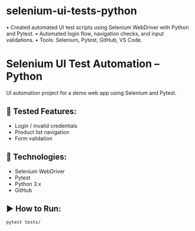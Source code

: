 # selenium-ui-tests-python
• Created automated UI test scripts using Selenium WebDriver with Python and Pytest. • Automated login flow, navigation checks, and input validations. • Tools: Selenium, Pytest, GitHub, VS Code.

# Selenium UI Test Automation – Python

UI automation project for a demo web app using Selenium and Pytest.

## 🚀 Tested Features:
- Login / invalid credentials
- Product list navigation
- Form validation

## 🧪 Technologies:
- Selenium WebDriver
- Pytest
- Python 3.x
- GitHub

## ▶️ How to Run:
```bash
pytest tests/

